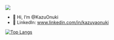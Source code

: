 ![](https://komarev.com/ghpvc/?username=KazuOnuki)
- 👋 Hi, I’m @KazuOnuki
- 👀 LinkedIn: www.linkedin.com/in/kazuyaonuki

<!--![kazuyaonuki's GitHub stats](https://github-readme-stats.vercel.app/api?username=KazuOnuki&show_icons=true&theme=vue-dark)-->

[![Top Langs](https://github-readme-stats.vercel.app/api/top-langs/?username=KazuOnuki&layout=compact&theme=vue-dark)](https://github.com/KazuOnuki/github-readme-stats)
